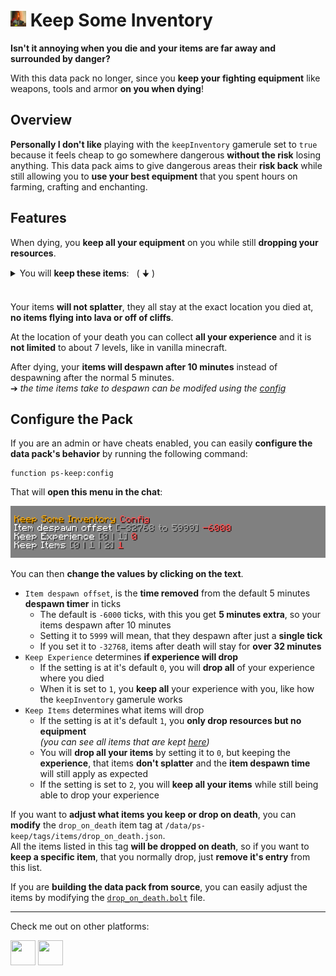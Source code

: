 # <img src="src/pack.png" height=25> **Keep Some Inventory**

**Isn't it annoying when you die and your items are far away and surrounded by danger?**

With this data pack no longer, since you **keep your fighting equipment** like weapons, tools and armor **on you when dying**!

## **Overview**
**Personally I don't like** playing with the `keepInventory` gamerule set to `true` because it feels cheap to go somewhere dangerous **without the risk** losing anything.
This data pack aims to give dangerous areas their **risk back** while still allowing you to **use your best equipment** that you spent hours on farming, crafting and enchanting.

## **Features**
When dying, you **keep all your equipment** on you while still **dropping your resources**.

<details><summary>You will <b>keep these items</b>: &nbsp; ( 🠋 )</summary>
<li><b>Armor</b>, <b>Elytra</b>, Heads, Skulls and Carved Pumpkins
<li><b>Tools</b> and <b>Weapons</b> including Trident, Flint and Steal and Fishing Rods
<li>Clocks, Compasses and <b>Recovery Compasses</b>
<li>All Golden Apples, Potions and Totems
<li>Every type of Arrow and Firework Rockets
<li>Ender Pearls and Ender Eyes
<li>Goat Horns, Spyglasses, all Maps and all Buckets
<li>All types of Boats, Minecarts, Saddles and Horse Armor
<li>Written Books and Writable Books (Book and Quill) 
<li>Carrots on a Stick and Warped Fungi on a Stick
</details><br>

Your items **will not splatter**, they all stay at the exact location you died at, **no items flying into lava or off of cliffs**.

At the location of your death you can collect **all your experience** and it is **not limited** to about 7 levels, like in vanilla minecraft.

After dying, your **items will despawn after 10 minutes** instead of despawning after the normal 5 minutes.<br>
➔ _the time items take to despawn can be modifed using the [config](#configure-the-pack)_

## **Configure the Pack**
If you are an admin or have cheats enabled, you can easily **configure the data pack's behavior** by running the following command:
```mcfunction
function ps-keep:config
```
That will **open this menu in the chat**:

![config](images/config.png)

You can then **change the values by clicking on the text**.
- `Item despawn offset`, is the **time removed** from the default 5 minutes **despawn timer** in ticks
    - The default is `-6000` ticks, with this you get **5 minutes extra**, so your items despawn after 10 minutes
    - Setting it to `5999` will mean, that they despawn after just a **single tick**
    - If you set it to `-32768`, items after death will stay for **over 32 minutes**
- `Keep Experience` determines **if experience will drop**
    - If the setting is at it's default `0`, you will **drop all** of your experience where you died
    - When it is set to `1`, you **keep all** your experience with you, like how the `keepInventory` gamerule works
- `Keep Items` determines what items will drop
    - If the setting is at it's default `1`, you **only drop resources but no equipment**<br>
    _(you can see all items that are kept [here](#features))_
    - You will **drop all your items** by setting it to `0`, but keeping the **experience**, that items **don't splatter** and the **item despawn time** will still apply as expected
    - If the setting is set to `2`, you will **keep all your items** while still being able to drop your experience

If you want to **adjust what items you keep or drop on death**, you can **modify** the `drop_on_death` item tag at `/data/ps-keep/tags/items/drop_on_death.json`.<br>
All the items listed in this tag **will be dropped on death**, so if you want to **keep a specific item**, that you normally drop, just **remove it's entry** from this list.

If you are **building the data pack from source**, you can easily adjust the items by modifying the [`drop_on_death.bolt`](src/data/ps-keep/modules/drop_on_death.bolt) file.

---
Check me out on other platforms:

[<img src="https://docs.modrinth.com/img/logo.svg" height="40" width="40"/>](https://modrinth.com/user/PuckiSilver)
[<img src="https://www.planetminecraft.com/images/layout/favicon-64.png" height="40" width="40"/>](https://www.planetminecraft.com/member/puckisilver)
